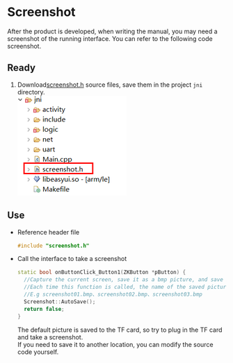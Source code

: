 # Screenshot
After the product is developed, when writing the manual, you may need a screenshot of the running interface. You can refer to the following code screenshot.  
## Ready
1. Download[screenshot.h](https://docs.flythings.cn/src/screenshot.h) source files, save them in the project `jni` directory.  
  ![](assets/screenshot1.png)
  
## Use

* Reference header file
  ```c++
  #include "screenshot.h"
  ```
* Call the interface to take a screenshot 
  ```c++
  static bool onButtonClick_Button1(ZKButton *pButton) {
    //Capture the current screen, save it as a bmp picture, and save it to the TF card directory
    //Each time this function is called, the name of the saved picture is incremented
    //E.g screenshot01.bmp、screenshot02.bmp、screenshot03.bmp
    Screenshot::AutoSave();
    return false;
  }
  ```
  The default picture is saved to the TF card, so try to plug in the TF card and take a screenshot.  
   If you need to save it to another location, you can modify the source code yourself.   
  
 